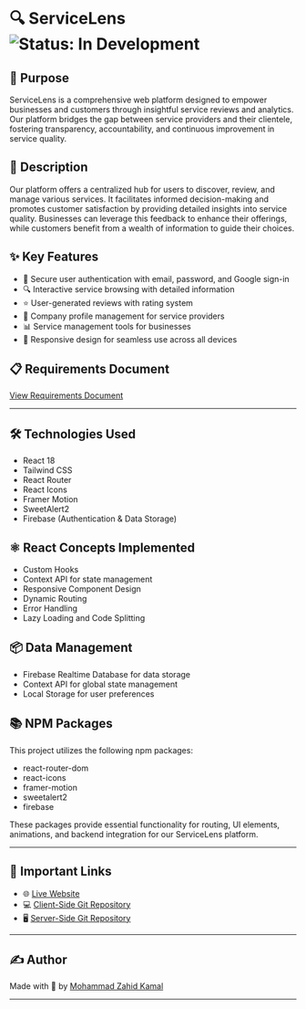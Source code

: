 # 🔍 ServiceLens <img src="https://img.shields.io/badge/status-in%20development-green" alt="Status: In Development">

## 🎯 Purpose
ServiceLens is a comprehensive web platform designed to empower businesses and customers through insightful service reviews and analytics. Our platform bridges the gap between service providers and their clientele, fostering transparency, accountability, and continuous improvement in service quality.

## 📝 Description
Our platform offers a centralized hub for users to discover, review, and manage various services. It facilitates informed decision-making and promotes customer satisfaction by providing detailed insights into service quality. Businesses can leverage this feedback to enhance their offerings, while customers benefit from a wealth of information to guide their choices.

## ✨ Key Features
- 🔐 Secure user authentication with email, password, and Google sign-in
- 🔍 Interactive service browsing with detailed information
- ⭐ User-generated reviews with rating system
- 🏢 Company profile management for service providers
- 📊 Service management tools for businesses
- 📱 Responsive design for seamless use across all devices

## 📋 Requirements Document
[View Requirements Document](https://drive.google.com/file/d/1nlhbKD7FbGa1qLRSDkjrXHjmf_Ylf49A/view?usp=sharing)

---

## 🛠️ Technologies Used
- React 18
- Tailwind CSS
- React Router
- React Icons
- Framer Motion
- SweetAlert2
- Firebase (Authentication & Data Storage)

## ⚛️ React Concepts Implemented
- Custom Hooks
- Context API for state management
- Responsive Component Design
- Dynamic Routing
- Error Handling
- Lazy Loading and Code Splitting

## 📦 Data Management
- Firebase Realtime Database for data storage
- Context API for global state management
- Local Storage for user preferences

## 📚 NPM Packages
This project utilizes the following npm packages:
- react-router-dom
- react-icons
- framer-motion
- sweetalert2
- firebase

These packages provide essential functionality for routing, UI elements, animations, and backend integration for our ServiceLens platform.

---

## 🔗 Important Links
- 🌐 [Live Website](https://service-review-system-client.netlify.app/)
- 💻 [Client-Side Git Repository](https://github.com/programming-hero-web-course2/b10a11-client-side-MZahidKamal.git)
- 🖥️ [Server-Side Git Repository](https://github.com/programming-hero-web-course2/b10a11-server-side-MZahidKamal.git)

---

## ✍️ Author
Made with 💙 by [Mohammad Zahid Kamal](https://github.com/MZahidKamal)

---